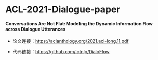# ACL-2021-Dialogue-paper

#### Conversations Are Not Flat: Modeling the Dynamic Information Flow across Dialogue Utterances

* 论文连接：https://aclanthology.org/2021.acl-long.11.pdf

* 代码链接：https://github.com/ictnlp/DialoFlow 
